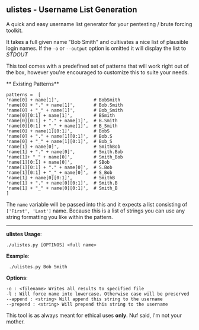 ##  ulistes - Username List Generation

A quick and easy username list generator for your pentesting / brute forcing toolkit.

It takes a full given name "Bob Smith" and cultivates a nice list of plausible login names. If the `-o` or `--output` option is omitted it will display the list to _STDOUT_

This tool comes with a predefined set of patterns  that will work right out of the box, however you're encouraged to customize this to suite your needs.

** Existing Patterns**
```
patterns =  [
'name[0] + name[1]',             # BobSmith
'name[0] + "." + name[1]',       # Bob.Smith
'name[0] + "_" + name[1]',       # Bob_Smith
'name[0][0:1] + name[1]',        # BSmith
'name[0][0:1] + "." + name[1]',  # B.Smith
'name[0][0:1] + "_" + name[1]',  # B_Smith
'name[0] + name[1][0:1]',        # BobS
'name[0] + "." + name[1][0:1]',  # Bob.S
'name[0] + "_" + name[1][0:1]',  # Bob_S
'name[1] + name[0]',             # SmithBob
'name[1] + "." + name[0]',       # Smith.Bob
'name[1]+ "_" + name[0]',        # Smith_Bob
'name[1][0:1] + name[0]',        # SBob
'name[1][0:1] + "." + name[0]',  # S.Bob
'name[1][0:1] + "_" + name[0]',  # S_Bob
'name[1] + name[0][0:1]',        # SmithB
'name[1] + "." + name[0][0:1]',  # Smith.B
'name[1] + "_" + name[0][0:1]',  # Smith_B
]
```

The `name` variable will be passed into this and it expects a list consisting of `['First', 'Last']` name. Because this is a list of strings you can use any string formatting you like within the pattern.

---

**ulistes Usage**:

`./ulistes.py [OPTINOS] <full name>`

**Example**:

` ./ulistes.py Bob Smith`

  
**Options**:
```
-o : <filename> Writes all results to specified file
-l : Will force name into lowercase. Otherwise case will be preserved
--append : <string> Will append this string to the username
--prepend : <string> Will prepend this string to the username
```

This tool is as always meant for ethical uses **only**. Nuf said, I'm not your mother.
